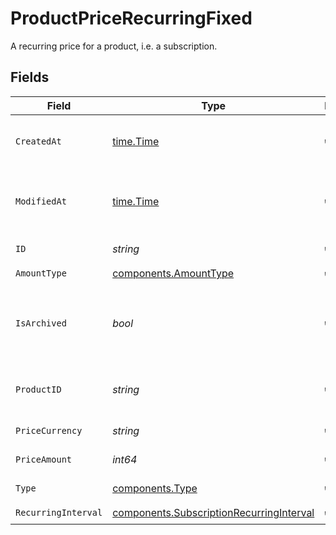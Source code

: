# ProductPriceRecurringFixed

A recurring price for a product, i.e. a subscription.


## Fields

| Field                                                                                                | Type                                                                                                 | Required                                                                                             | Description                                                                                          |
| ---------------------------------------------------------------------------------------------------- | ---------------------------------------------------------------------------------------------------- | ---------------------------------------------------------------------------------------------------- | ---------------------------------------------------------------------------------------------------- |
| `CreatedAt`                                                                                          | [time.Time](https://pkg.go.dev/time#Time)                                                            | :heavy_check_mark:                                                                                   | Creation timestamp of the object.                                                                    |
| `ModifiedAt`                                                                                         | [time.Time](https://pkg.go.dev/time#Time)                                                            | :heavy_check_mark:                                                                                   | Last modification timestamp of the object.                                                           |
| `ID`                                                                                                 | *string*                                                                                             | :heavy_check_mark:                                                                                   | The ID of the price.                                                                                 |
| `AmountType`                                                                                         | [components.AmountType](../../models/components/amounttype.md)                                       | :heavy_check_mark:                                                                                   | N/A                                                                                                  |
| `IsArchived`                                                                                         | *bool*                                                                                               | :heavy_check_mark:                                                                                   | Whether the price is archived and no longer available.                                               |
| `ProductID`                                                                                          | *string*                                                                                             | :heavy_check_mark:                                                                                   | The ID of the product owning the price.                                                              |
| `PriceCurrency`                                                                                      | *string*                                                                                             | :heavy_check_mark:                                                                                   | The currency.                                                                                        |
| `PriceAmount`                                                                                        | *int64*                                                                                              | :heavy_check_mark:                                                                                   | The price in cents.                                                                                  |
| `Type`                                                                                               | [components.Type](../../models/components/type.md)                                                   | :heavy_check_mark:                                                                                   | The type of the price.                                                                               |
| `RecurringInterval`                                                                                  | [components.SubscriptionRecurringInterval](../../models/components/subscriptionrecurringinterval.md) | :heavy_check_mark:                                                                                   | N/A                                                                                                  |